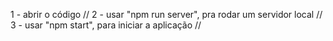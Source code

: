 1 - abrir o código //
2 - usar "npm run server", pra rodar um servidor local //
3 - usar "npm start", para iniciar a aplicação //

